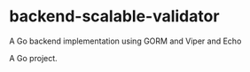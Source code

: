 # backend-scalable-validator

A Go backend implementation using GORM and Viper and Echo

A Go project.